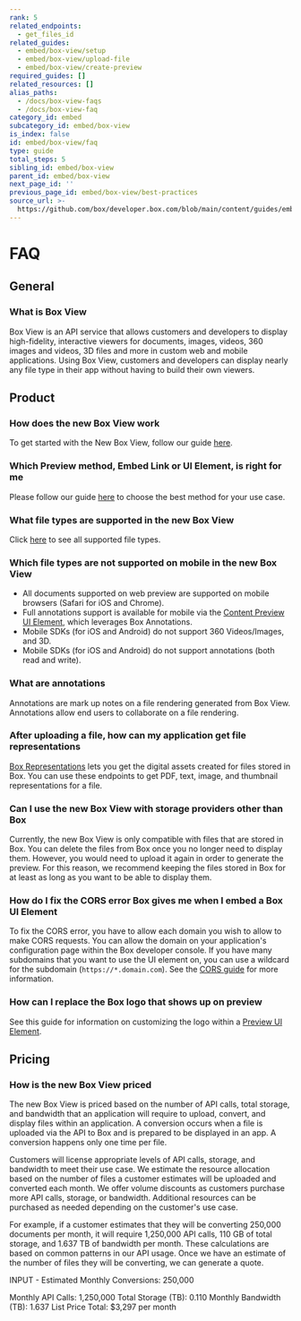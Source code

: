 ```yaml
---
rank: 5
related_endpoints:
  - get_files_id
related_guides:
  - embed/box-view/setup
  - embed/box-view/upload-file
  - embed/box-view/create-preview
required_guides: []
related_resources: []
alias_paths:
  - /docs/box-view-faqs
  - /docs/box-view-faq
category_id: embed
subcategory_id: embed/box-view
is_index: false
id: embed/box-view/faq
type: guide
total_steps: 5
sibling_id: embed/box-view
parent_id: embed/box-view
next_page_id: ''
previous_page_id: embed/box-view/best-practices
source_url: >-
  https://github.com/box/developer.box.com/blob/main/content/guides/embed/box-view/faq.md
---
```

# FAQ

## General

### What is Box View

Box View is an API service that allows customers and developers to
display high-fidelity, interactive viewers for documents, images, videos, 360
images and videos, 3D files and more in custom web and mobile applications.
Using Box View, customers and developers can display nearly any file
type in their app without having to build their own viewers.

## Product

### How does the new Box View work

To get started with the New Box View, follow our guide
[here](guide://embed/box-view/setup).

### Which Preview method, Embed Link or UI Element, is right for me

Please follow our guide [here](guide://embed/box-view/create-preview) to choose
the best method for your use case.

### What file types are supported in the new Box View

Click [here][file_types] to see all supported file types.

### Which file types are not supported on mobile in the new Box View

* All documents supported on web preview are supported on mobile browsers
(Safari for iOS and Chrome).
* Full annotations support is available for mobile via the
[Content Preview UI Element](guide://embed/ui-elements/preview), which
leverages Box Annotations.
* Mobile SDKs (for iOS and Android) do not support 360 Videos/Images, and 3D.
* Mobile SDKs (for iOS and Android) do not support annotations (both read and
write).

### What are annotations

Annotations are mark up notes on a file rendering generated from Box View.
Annotations allow end users to collaborate on a file rendering.

### After uploading a file, how can my application get file representations

[Box Representations](guide://representations) lets you get
the digital assets created for files stored in Box. You can use these endpoints
to get PDF, text, image, and thumbnail representations for a file.

### Can I use the new Box View with storage providers other than Box

Currently, the new Box View is only compatible with files that are stored in
Box. You can delete the files from Box once you no longer need to display them.
However, you would need to upload it again in order to generate the preview.
For this reason, we recommend keeping the files stored in Box for at least as
long as you want to be able to display them.

### How do I fix the CORS error Box gives me when I embed a Box UI Element

To fix the CORS error, you have to allow each domain you wish to allow to
make CORS requests. You can allow the domain on your application's
configuration page within the Box developer console. If you have many
subdomains that you want to use the UI element on, you can use a wildcard for
the subdomain (`https://*.domain.com`). See the
[CORS guide](g://security/cors) for more information.

### How can I replace the Box logo that shows up on preview

See this guide for information on customizing the logo within a
[Preview UI Element](g://embed/ui-elements/logo/).

## Pricing

### How is the new Box View priced

The new Box View is priced based on the number of API calls, total storage, and
bandwidth that an application will require to upload, convert, and display
files within an application. A conversion occurs when a file is uploaded via
the API to Box and is prepared to be displayed in an app. A conversion happens
only one time per file.

Customers will license appropriate levels of API calls, storage, and bandwidth
to meet their use case. We estimate the resource allocation based on the number
of files a customer estimates will be uploaded and converted each month. We
offer volume discounts as customers purchase more API calls, storage, or
bandwidth. Additional resources can be purchased as needed depending on the
customer's use case.

For example, if a customer estimates that they will be converting 250,000
documents per month, it will require 1,250,000 API calls, 110 GB of total
storage, and 1.637 TB of bandwidth per month. These calculations are based on
common patterns in our API usage. Once we have an estimate of the number of
files they will be converting, we can generate a quote.

INPUT - Estimated Monthly Conversions: 250,000

Monthly API Calls: 1,250,000
Total Storage (TB): 0.110
Monthly Bandwidth (TB): 1.637
List Price Total: $3,297 per month

[file_types]: https://community.box.com/t5/Migrating-and-Previewing-Content/Viewing-Different-File-Types-Supported-in-Box-Content-Preview/ta-p/327